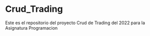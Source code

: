 # Crud_Trading
Este es el repositorio del proyecto Crud de Trading del 2022 para la Asignatura Programacion
